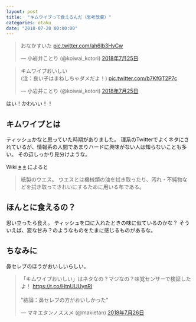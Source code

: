 ```yaml
---
layout: post
title:  "キムワイプって食えるんだ（思考放棄）"
categories: otaku
date: "2018-07-28 00:00:00"
---
```


<blockquote class="twitter-tweet  tw-align-center" data-lang="ja"><p lang="ja" dir="ltr">おなかすいた <a href="https://t.co/ah6Ib3HvCw">pic.twitter.com/ah6Ib3HvCw</a></p>&mdash; 小岩井ことり (@koiwai_kotori) <a href="https://twitter.com/koiwai_kotori/status/1022135353698729985?ref_src=twsrc%5Etfw">2018年7月25日</a></blockquote>
<script async src="https://platform.twitter.com/widgets.js" charset="utf-8"></script>

<blockquote class="twitter-tweet  tw-align-center" data-lang="ja"><p lang="ja" dir="ltr">キムワイプおいしい<br>(注：良い子はまねしちゃダメだよ！) <a href="https://t.co/b7KfGT2P7c">pic.twitter.com/b7KfGT2P7c</a></p>&mdash; 小岩井ことり (@koiwai_kotori) <a href="https://twitter.com/koiwai_kotori/status/1022138676950626304?ref_src=twsrc%5Etfw">2018年7月25日</a></blockquote>
<script async src="https://platform.twitter.com/widgets.js" charset="utf-8"></script>

はい！かわいい！！

## キムワイプとは

ティッシュかなと思っていた時期がありました。
理系のTwitterでよくネタにされているが、情報系の人間であまりハードに興味がない人は知らないことも多い。
その辺しっかり見分けような。

Wiki [※](https://ja.wikipedia.org/wiki/%E3%82%AD%E3%83%A0%E3%83%AF%E3%82%A4%E3%83%97) [※](https://ja.wikipedia.org/wiki/%E3%82%A6%E3%82%A8%E3%82%B9) によると

> 紙製のウエス。
> ウエスとは機械類の油を拭き取ったり、汚れ・不純物などを拭き取ってきれいにするために用いる布である。

## ほんとに食えるの？

思い立ったら食え。
ティッシュを口に入れたときの味に似ているのかな？
そういえば、変な甘み？のようなものをたまに感じるものがあるな。

## ちなみに

鼻セレブのほうがおいしいらしい。

<blockquote class="twitter-tweet  tw-align-center" data-lang="ja"><p lang="ja" dir="ltr">「キムワイプおいしい」はネタなの？マジなの？味覚センサーで検証したよ！ <a href="https://t.co/HtnUUUynRI">https://t.co/HtnUUUynRI</a><br><br>&quot;結論：鼻セレブの方がおいしかった&quot;</p>&mdash; マキエタンノススメ (@makietan) <a href="https://twitter.com/makietan/status/1022378241892352000?ref_src=twsrc%5Etfw">2018年7月26日</a></blockquote>
<script async src="https://platform.twitter.com/widgets.js" charset="utf-8"></script>
